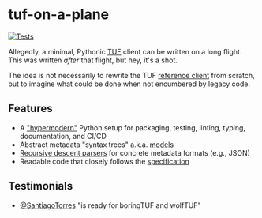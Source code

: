 # tuf-on-a-plane

[![Tests](https://github.com/trishankatdatadog/tuf-on-a-plane/workflows/Tests/badge.svg)](https://github.com/trishankatdatadog/tuf-on-a-plane/actions?workflow=Tests)

Allegedly, a minimal, Pythonic [TUF](https://theupdateframework.io/) client can be written on a long flight. This was written _after_ that flight, but hey, it's a shot.

The idea is not necessarily to rewrite the TUF [reference client](https://github.com/theupdateframework/tuf/tree/2a376ae7a7aa2aadf9cc812815eebbe129955b69/tuf/client) from scratch, but to imagine what could be done when not encumbered by legacy code.

## Features

* A ["hypermodern"](https://cjolowicz.github.io/posts/hypermodern-python-01-setup/) Python setup for packaging, testing, linting, typing, documentation, and CI/CD
* Abstract metadata "syntax trees" a.k.a. [models](https://en.wikipedia.org/wiki/Model%E2%80%93view%E2%80%93controller)
* [Recursive descent parsers](https://en.wikipedia.org/wiki/Recursive_descent_parser) for concrete metadata formats (e.g., JSON)
* Readable code that closely follows the [specification](https://github.com/theupdateframework/specification)

## Testimonials

* [@SantiagoTorres](https://github.com/SantiagoTorres) "is ready for boringTUF and wolfTUF"
